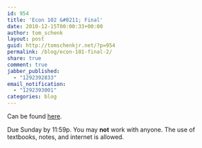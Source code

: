 ```yaml
---
id: 954
title: 'Econ 102 &#8211; Final'
date: 2010-12-15T00:00:33+00:00
author: tom_schenk
layout: post
guid: http://tomschenkjr.net/?p=954
permalink: /blog/econ-101-final-2/
share: true
comment: true
jabber_published:
  - "1292392833"
email_notification:
  - "1292393001"
categories: blog 
---
```

Can be found <a href="http://dl.dropbox.com/u/3194367/Teaching/Econ-102-Final-Fall2010.xls">here</a>.

Due Sunday by 11:59p. You may <strong>not</strong> work with anyone. The use of textbooks, notes, and internet is allowed.